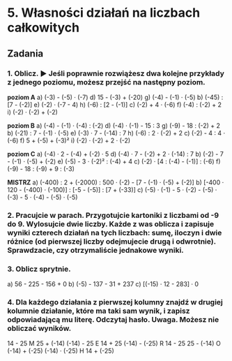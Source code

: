 # 5. Własności działań na liczbach całkowitych

## Zadania

### 1. Oblicz. ► Jeśli poprawnie rozwiążesz dwa kolejne przykłady z jednego poziomu, możesz przejść na następny poziom.

**poziom A**
a) (-3) - (-5) · (-7)       d) 15 - (-3) + (-20)         g) (-4) - (-1) · (-5)
b) (-45) : [7 - (-2)]       e) (-2) · (-7 - 4)          h) (-6) : [2 - (-1)]
c) (-2) + 4 · (-6)          f) (-4) : (-2) + 2          i) (-2) · (-2) + (-2)

**poziom B**
a) (-4) - (-1) · (-4) : (-2)    d) (-4) · (-1) - 15 : 3        g) (-9) - 18 : (-2) + 2
b) (-21) : 7 - (-1) · (-5)      e) (-3) · 7 - (-14) : 7        h) (-6) : 2 · (-2) + 2
c) (-2) - 4 : 4 · (-6)          f) 5 + (-5) + (-3)²            i) (-2) · (-2) + 2 · (-2)

**poziom C**
a) (-4) · 2 - (-4) + (-2) · 5                    d) (-4) · 7 - (-2) + 2 · (-14) : 7
b) (-2) - 7 - (-1) · (-5) + (-2)                 e) (-5) - 3 · (-2)² : (-4) + 4
c) (-2) · [4 : (-4) - (-1)] : (-6)               f) (-9) - 18 : (-9) + 9 : (-3)

**MISTRZ**
a) (-400) : 2 + (-2000) : 500 · (-2) - [7 - (-1) · (-5) + (-2)]
b) [-400 · 120 - (-400) · (-100)] : [-5 - (-5)] : [7 + (-33)]
c) (-5) · (-1) - 5 · (-2) - (-5) · (-3) - 5 · (-4) - (-5) · (-5)

### 2. Pracujcie w parach. Przygotujcie kartoniki z liczbami od -9 do 9. Wylosujcie dwie liczby. Każde z was oblicza i zapisuje wyniki czterech działań na tych liczbach: sumę, iloczyn i dwie różnice (od pierwszej liczby odejmujecie drugą i odwrotnie). Sprawdzacie, czy otrzymaliście jednakowe wyniki.

### 3. Oblicz sprytnie.
a) 56 - 225 - 156 + 0        b) (-5) - 137 - 31 + 237        c) [(-15) · 12 - 283] · 0

### 4. Dla każdego działania z pierwszej kolumny znajdź w drugiej kolumnie działanie, które ma taki sam wynik, i zapisz odpowiadającą mu literę. Odczytaj hasło. Uwaga. Możesz nie obliczać wyników.

14 - 25              M 25 + (-14)
(-14) - 25           E 14 + 25
(-14) - (-25)        R 14 - 25
25 - (-14)           O (-14) + (-25)
(-14) · (-25)        H 14 + (-25)